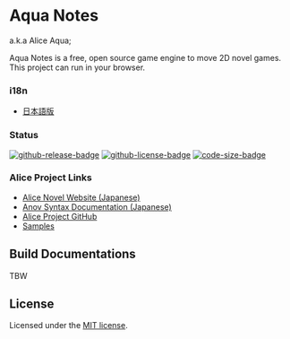 # Aqua Notes
a.k.a Alice Aqua;

Aqua Notes is a free, open source game engine to move 2D novel games. This project can run in your browser.

### i18n
- [日本語版](./README.ja.md)

### Status
<!-- badges -->
[![github-release-badge]][github-release]
[![github-license-badge]][github-license]
[![code-size-badge]](./)
<!-- badges -->

[github-release]: https://github.com/AliceNovel/AquaNotes/releases/latest
[github-release-badge]: https://img.shields.io/github/release/AliceNovel/AquaNotes.svg?logo=github&style=flat "Latest Release"
[github-license]: https://github.com/AliceNovel/AquaNotes/blob/master/LICENSE.txt
[github-license-badge]: https://img.shields.io/github/license/AliceNovel/AquaNotes.svg?style=flat "License"
[code-size-badge]: https://img.shields.io/github/languages/code-size/AliceNovel/AquaNotes

### Alice Project Links
- [Alice Novel Website (Japanese)](https://alicenovel.web.app "Alice Novel will make you fun!")
- [Anov Syntax Documentation (Japanese)](https://alicenovel.web.app/docs/getting-start/anov-syntax "Standard Anov Syntax for Alice Novel - Alice Project")
- [Alice Project GitHub](https://github.com/AliceNovel)
- [Samples](https://github.com/AliceNovel/SampleGames)

## Build Documentations
TBW

## License
Licensed under the [MIT license](../LICENSE).
